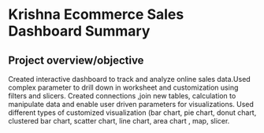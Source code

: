 # Krishna Ecommerce Sales Dashboard Summary
## Project overview/objective
Created interactive dashboard to track and analyze online sales data.Used complex parameter to drill down in worksheet and customization using filters and slicers.
Created connections ,join new tables, calculation to manipulate data and enable user driven parameters for visualizations.
Used different types of customized visualization (bar chart, pie chart, donut chart, clustered bar chart, scatter chart, line chart, area chart , map, slicer.



